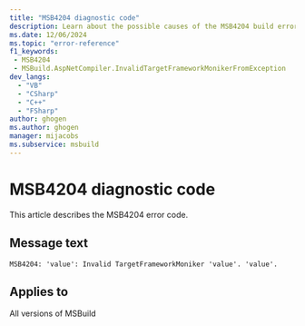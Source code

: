 ```yaml
---
title: "MSB4204 diagnostic code"
description: Learn about the possible causes of the MSB4204 build error, and get troubleshooting tips.
ms.date: 12/06/2024
ms.topic: "error-reference"
f1_keywords:
 - MSB4204
 - MSBuild.AspNetCompiler.InvalidTargetFrameworkMonikerFromException
dev_langs:
  - "VB"
  - "CSharp"
  - "C++"
  - "FSharp"
author: ghogen
ms.author: ghogen
manager: mijacobs
ms.subservice: msbuild
---
```


# MSB4204 diagnostic code

<!-- :::ErrorDefinitionDescription::: -->
<!-- :::editable-content name="introDescription"::: -->
This article describes the MSB4204 error code.
<!-- :::editable-content-end::: -->

## Message text

`MSB4204: 'value': Invalid TargetFrameworkMoniker 'value'. 'value'.`

<!-- :::editable-content name="postOutputDescription"::: -->
<!--
{StrBegin="MSB4204: "}
-->
<!-- :::editable-content-end::: -->
<!-- :::ErrorDefinitionDescription-end::: -->

## Applies to

All versions of MSBuild
